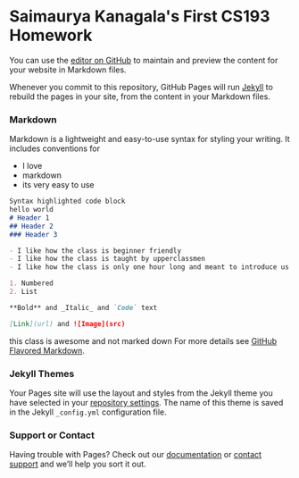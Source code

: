 # Saimaurya Kanagala's First CS193 Homework

You can use the [editor on GitHub](https://github.com/kalutes/CS193_Fall18_Lab1/edit/master/index.md) to maintain and preview the content for your website in Markdown files.

Whenever you commit to this repository, GitHub Pages will run [Jekyll](https://jekyllrb.com/) to rebuild the pages in your site, from the content in your Markdown files.



### Markdown

Markdown is a lightweight and easy-to-use syntax for styling your writing. It includes conventions for
- I love
- markdown
- its very easy to use

```markdown
Syntax highlighted code block
hello world
# Header 1
## Header 2
### Header 3

- I like how the class is beginner friendly
- I like how the class is taught by upperclassmen
- I like how the class is only one hour long and meant to introduce us to computer science

1. Numbered
2. List

**Bold** and _Italic_ and `Code` text

[Link](url) and ![Image](src)
```
this class is awesome and not marked down
For more details see [GitHub Flavored Markdown](https://guides.github.com/features/mastering-markdown/).

### Jekyll Themes

Your Pages site will use the layout and styles from the Jekyll theme you have selected in your [repository settings](https://github.com/kalutes/CS193_Fall18_Lab1/settings). The name of this theme is saved in the Jekyll `_config.yml` configuration file.

### Support or Contact

Having trouble with Pages? Check out our [documentation](https://help.github.com/categories/github-pages-basics/) or [contact support](https://github.com/contact) and we’ll help you sort it out.
